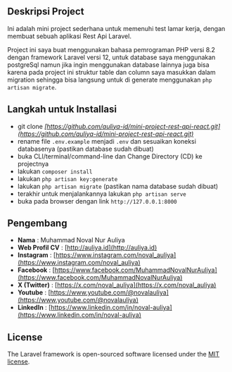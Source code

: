 ## Deskripsi Project

Ini adalah mini project sederhana untuk memenuhi test lamar kerja, dengan membuat sebuah aplikasi Rest Api Laravel.

Project ini saya buat menggunakan bahasa pemrograman PHP versi 8.2 dengan framework Laravel versi 12, untuk database saya menggunakan postgreSql namun jika ingin menggunakan database lainnya juga bisa karena pada project ini struktur table dan column saya masukkan dalam migration sehingga bisa langsung untuk di generate menggunakan `php artisan migrate`.

## Langkah untuk Installasi

- git clone *[https://github.com/auliya-id/mini-project-rest-api-react.git](https://github.com/auliya-id/mini-project-rest-api-react.git)*
- rename file `.env.example` menjadi `.env` dan sesuaikan koneksi databasenya (pastikan database sudah dibuat)
- buka CLI/terminal/command-line dan Change Directory (CD) ke projectnya
- lakukan `composer install`
- lakukan `php artisan key:generate`
- lakukan `php artisan migrate` (pastikan nama database sudah dibuat)
- terakhir untuk menjalankannya lakukan `php artisan serve`
- buka pada browser dengan link `http://127.0.0.1:8000`

## Pengembang

- **Nama** : Muhammad Noval Nur Auliya
- **Web Profil CV** : [http://auliya.id](http://auliya.id)
- **Instagram** : [https://www.instagram.com/noval_auliya](https://www.instagram.com/noval_auliya)
- **Facebook** : [https://www.facebook.com/MuhammadNovalNurAuliya](https://www.facebook.com/MuhammadNovalNurAuliya)
- **X (Twitter)** : [https://x.com/noval_auliya](https://x.com/noval_auliya)
- **Youtube** : [https://www.youtube.com/@novalauliya](https://www.youtube.com/@novalauliya)
- **LinkedIn** : [https://www.linkedin.com/in/noval-auliya](https://www.linkedin.com/in/noval-auliya)

## License

The Laravel framework is open-sourced software licensed under the [MIT license](https://opensource.org/licenses/MIT).

